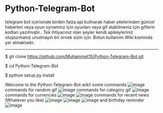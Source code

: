 # Python-Telegram-Bot
telegram bot içerisinde birden falza api kullnarak haber sitelerinden güncel haberleri veya oyun oynamnız için oyunları veya gif atabilmeniz için giflerin kodları yazılmıştır..
Tek ihtiyacınız olan şeyler kendi apikeyleriniz oluşturmanız unutmayın bir örnek sizin için. Botun kullanımı Wiki kısmında yer almaktadır.


------


$ git clone https://github.com/Muhammet15/Python-Telegram-Bot.git

$ cd Python-Telegram-Bot

$ python setup.py install




Welcome to the Python-Telegram-Bot wiki!
some commands
![image](https://user-images.githubusercontent.com/58929064/179994605-481b319f-82f5-496d-8215-bcdc48c0853a.png)
commands for random gif
![image](https://user-images.githubusercontent.com/58929064/179994856-3fb0175f-30a6-4bea-abb5-c48336e91d17.png)
commands for category gif
![image](https://user-images.githubusercontent.com/58929064/179995218-0ee1fa1d-dc80-4534-b98a-64640015291b.png)
commands for currencies
![image](https://user-images.githubusercontent.com/58929064/179995410-ddb28622-4956-4fdd-a92d-2e18b56fb861.png)
![image](https://user-images.githubusercontent.com/58929064/179995493-7f458b74-6de8-4b3d-a5fe-f8dceae3c1aa.png)
commands for recent news (Whatever you like)
![image](https://user-images.githubusercontent.com/58929064/179995802-55a739f5-749b-4bcb-913c-f2df55ff9b0b.png)
![image](https://user-images.githubusercontent.com/58929064/179996179-767626e1-b5d0-4f2a-901c-eb58670fc53b.png)
![image](https://user-images.githubusercontent.com/58929064/179996596-3b52f32a-ebff-437b-81ac-cc5540320238.png)
and birthday reminder 
![image](https://user-images.githubusercontent.com/58929064/179997802-27d14338-7f65-4b14-8e91-a9c35b245e43.png)








